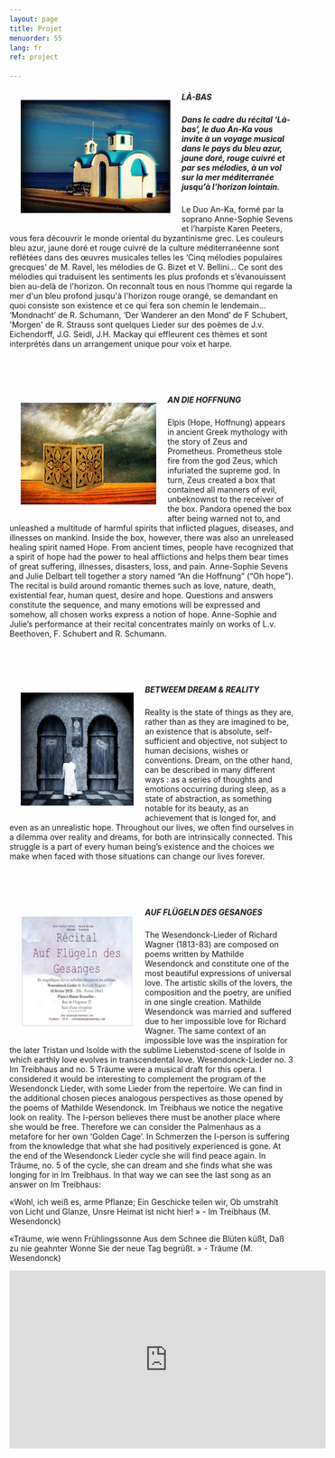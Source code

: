 ```yaml
---
layout: page
title: Projet
menuorder: 55
lang: fr
ref: project

---
```

<img style="float: left; padding: 20px" src="/assets/eglise.jpg">

##### LÀ-BAS

##### Dans le cadre du récital ‘Là-bas’, le duo An-Ka vous invite à un voyage musical dans le pays du bleu azur, jaune doré, rouge cuivré et par ses mélodies, à un vol sur la mer méditerranée jusqu’à l’horizon lointain.

Le Duo An-Ka, formé par la soprano Anne-Sophie Sevens et l’harpiste Karen Peeters, vous fera découvrir le monde oriental du byzantinisme grec. Les couleurs bleu azur, jaune doré et rouge cuivré de la culture méditerranéenne sont reflétées dans des œuvres musicales telles les ‘Cinq mélodies populaires grecques’ de M. Ravel, les mélodies de G. Bizet et V. Bellini… Ce sont des mélodies qui traduisent les sentiments les plus profonds et s’évanouissent bien au-delà de l'horizon. On reconnaît tous en nous l’homme qui regarde la mer d'un bleu profond jusqu'à l'horizon rouge orangé, se demandant en quoi consiste son existence et ce qui fera son chemin le lendemain... ‘Mondnacht’ de R. Schumann, ‘Der Wanderer an den Mond’ de F Schubert, 'Morgen' de R. Strauss sont quelques Lieder sur des poèmes de J.v. Eichendorff, J.G. Seidl, J.H. Mackay qui effleurent ces thèmes et sont interprétés dans un arrangement unique pour voix et harpe.

&nbsp;

&nbsp;

<img style="float: left; padding: 20px" src="/assets/pandora.jpg"> 

##### AN DIE HOFFNUNG

Elpis (Hope, Hoffnung) appears in ancient Greek mythology with the story of Zeus and Prometheus. Prometheus stole fire from the god Zeus, which infuriated the supreme god. In turn, Zeus created a box that contained all manners of evil, unbeknownst to the receiver of the box. Pandora opened the box after being warned not to, and unleashed a multitude of harmful spirits that inflicted plagues, diseases, and illnesses on mankind. Inside the box, however, there was also an unreleased healing spirit named Hope. From ancient times, people have recognized that a spirit of hope had the power to heal afflictions and helps them bear times of great suffering, illnesses, disasters, loss, and pain. 
Anne-Sophie Sevens and Julie Delbart tell together a story named “An die Hoffnung” (“Oh hope”). The recital is build around romantic themes such as love, nature, death, existential fear, human quest, desire and hope. Questions and answers constitute the sequence, and many emotions will be expressed and somehow, all chosen works express a notion of hope. Anne-Sophie and Julie’s performance at their recital concentrates mainly on works of L.v. Beethoven, F. Schubert and R. Schumann.  

&nbsp;

&nbsp;

<img style="float: left; padding: 20px" src="/assets/dream.jpg"> 

##### BETWEEM DREAM & REALITY 

Reality is the state of things as they are, rather than as they are imagined to be, an existence that is absolute, self-sufficient and objective, not subject to human decisions, wishes  or conventions.
Dream, on the other hand, can be described in many different ways : as a series of thoughts and emotions occurring during sleep, as a state of abstraction, as something notable for its beauty, as an achievement that is longed for, and even as an unrealistic hope.
Throughout our lives, we often find ourselves in a dilemma over reality and dreams, for both are intrinsically connected. This struggle is a part of every human being’s existence and the choices we make when faced with those situations can change our lives forever.

&nbsp;

&nbsp;

<img style="float: left; padding: 20px" src="/assets/afficheke.jpg"> 

##### AUF FLÜGELN DES GESANGES

The Wesendonck-Lieder of Richard Wagner (1813-83) are composed on poems written by Mathilde Wesendonck and constitute one of the most beautiful expressions of universal love. The artistic skills of the lovers, the composition and the poetry, are unified in one single creation. Mathilde Wesendonck was married and suffered due to her impossible love for Richard Wagner. The same context of an impossible love was the inspiration for the later Tristan und Isolde with the sublime Liebenstod-scene of Isolde in which earthly love evolves in transcendental love. Wesendonck-Lieder no. 3 Im Treibhaus and no. 5 Träume were a musical draft for this opera. I considered it would be interesting to complement the program of the Wesendonck Lieder, with some Lieder from the repertoire. We can find in the additional chosen pieces analogous perspectives as those opened by the poems of Mathilde Wesendonck. Im Treibhaus we notice the negative look on reality. The I-person believes there must be another place where she would be free. Therefore we can consider the Palmenhaus as a metafore for her own ‘Golden Cage’. In Schmerzen the I-person is suffering from the knowledge that what she had positively experienced is gone. At the end of the Wesendonck Lieder cycle she will find peace again. In Träume, no. 5 of the cycle, she can dream and she finds what she was longing for in Im Treibhaus. In that way we can see the last song as an answer on Im Treibhaus:

«Wohl, ich weiß es, arme Pflanze; Ein Geschicke teilen wir, Ob umstrahlt von Licht und Glanze, Unsre Heimat ist nicht hier! » - Im Treibhaus (M. Wesendonck)

«Träume, wie wenn Frühlingssonne Aus dem Schnee die Blüten küßt, Daß zu nie geahnter Wonne Sie der neue Tag begrüßt. » - Träume (M. Wesendonck)

<iframe width="560" height="315" src="https://www.youtube.com/embed/0LKgizd9ac4?rel=0" frameborder="0" allowfullscreen></iframe>


